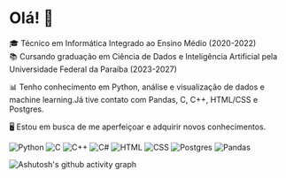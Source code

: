 # Olá! 👋

🎓 Técnico em Informática Integrado ao Ensino Médio  (2020-2022) <br>
📚 Cursando graduação em Ciência de Dados e Inteligência Artificial pela Universidade Federal da Paraíba (2023-2027)

📊 Tenho conhecimento em Python, análise e visualização de dados e machine learning.Já tive contato com Pandas, C, C++, HTML/CSS e Postgres.

🖥️ Estou em busca de me aperfeiçoar e adquirir novos conhecimentos.

![Python](https://img.shields.io/badge/Python-3776AB?logo=python&logoColor=fff)
![C](https://img.shields.io/badge/C-00599C?logo=c&logoColor=white)
![C++](https://img.shields.io/badge/C++-%2300599C.svg?logo=c%2B%2B&logoColor=white)
![C#](https://custom-icon-badges.demolab.com/badge/C%23-%23239120.svg?logo=cshrp&logoColor=white)
![HTML](https://img.shields.io/badge/HTML-%23E34F26.svg?logo=html5&logoColor=white)
![CSS](https://img.shields.io/badge/CSS-639?logo=css&logoColor=fff)
![Postgres](https://img.shields.io/badge/Postgres-%23316192.svg?logo=postgresql&logoColor=white)
![Pandas](https://img.shields.io/badge/Pandas-150458?logo=pandas&logoColor=fff)

![Ashutosh's github activity graph](https://github-readme-activity-graph.vercel.app/graph?username=juliamssilva&theme=react-dark)
